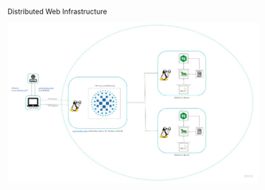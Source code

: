 Distributed Web Infrastructure

![alt text](https://github.com/CharlesAdimah/alx-system_engineering-devops/blob/be8c4b03a4af0cb550ed313d916c94b06d15ccbd/0x09-web_infrastructure_design/1-distributed_web_infrastructure.jpg)
